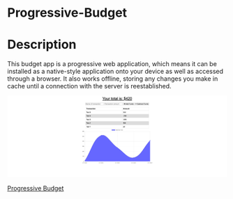 # Progressive-Budget

# Description
This budget app is a progressive web application, which means it can be installed as a native-style application onto your device as well as accessed through a browser. It also works offline, storing any changes you make in cache until a connection with the server is reestablished.

![Portfolio Site](images/screenshot.png)


[Progressive Budget](https://bennsantos20.github.io/Horizon-Code-Refractor/)


